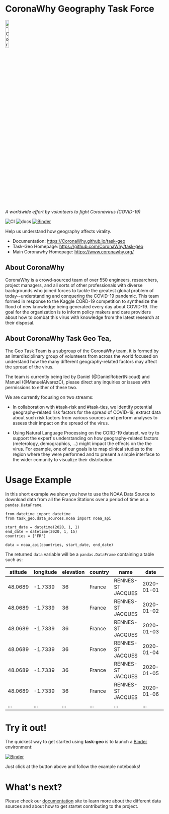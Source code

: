 # CoronaWhy Geography Task Force

<p align="left">
<img width=15% src="https://uploads-ssl.webflow.com/5e729ef3ef0f906b804d4f27/5e77e9db1ede36135bbb1927_logo%203%402x.png" alt=“CoronaWhy” />

<i>A worldwide effort by volunteers to fight Coronavirus (COVID-19)</i>
</p>


![CI](https://github.com/CoronaWhy/task-geo/workflows/CI/badge.svg)
![docs](https://github.com/CoronaWhy/task-geo/workflows/Docs/badge.svg)
[![Binder](https://mybinder.org/badge_logo.svg)](https://mybinder.org/v2/gh/CoronaWhy/task-geo/master?filepath=notebooks)


Help us understand how geography affects virality.

- Documentation: https://CoronaWhy.github.io/task-geo
- Task-Geo Homepage: https://github.com/CoronaWhy/task-geo
- Main Coronawhy Homepage: https://www.coronawhy.org/


## About CoronaWhy

CoronaWhy is a crowd-sourced team of over 550 engineers, researchers, project managers, and all sorts of other professionals with diverse backgrounds who joined forces to tackle the greatest global problem of today--understanding and conquering the COVID-19 pandemic. This team formed in response to the Kaggle CORD-19 competition to synthesize the flood of new knowledge being generated every day about COVID-19. The goal for the organization is to inform policy makers and care providers about how to combat this virus with knowledge from the latest research at their disposal.


## About CoronaWhy Task Geo Tea,

The Geo Task Team is a subgroup of the CoronaWhy team, it is formed by an interdisciplinary group of volunteers from across the world focused on understand how the many different geography-related factors may affect the spread of the virus.

The team is currently being led by Daniel (@DanielRobertNicoud) and Manuel (@ManuelAlvarezC), please direct any inquiries or issues with permissions to either of these two.

We are currently focusing on two streams:

* In collaboration with #task-risk and #task-ties, we identify potential geography-related risk factors for the spread of COVID-19, extract data about such risk factors from various sources and perform analyses to assess their impact on the spread of the virus.

* Using Natural Language Processing on the CORD-19 dataset, we try to support the expert's understanding on how geography-related factors (meterology, demographics, ...) might impact the effects on the the virus. For example, one of our goals is to map clinical studies to the region where they were performed and to present a simple interface to the wider comunity to visualize their distribution.


# Usage Example

In this short example we show you how to use the NOAA Data Source to download data from all the
France Stations over a period of time as a `pandas.DataFrame`.

```python3
from datetime import datetime
from task_geo.data_sources.noaa import noaa_api

start_date = datetime(2020, 1, 1)
end_date = datetime(2020, 1, 15)
countries = ['FR']

data = noaa_api(countries, start_date, end_date)
```

The returned `data` variable will be a `pandas.DataFrame` containing a table such as:

| atitude | longitude | elevation | country | name              | date       | station     |  tmax |  tmin |
|---------|-----------|-----------|---------|-------------------|------------|-------------|-------|-------|
| 48.0689 |   -1.7339 |        36 | France  | RENNES-ST JACQUES | 2020-01-01 | FR000007130 |  10.4 |   4.8 |
| 48.0689 |   -1.7339 |        36 | France  | RENNES-ST JACQUES | 2020-01-02 | FR000007130 |  11   |   7.8 |
| 48.0689 |   -1.7339 |        36 | France  | RENNES-ST JACQUES | 2020-01-03 | FR000007130 |  13.1 | nan   |
| 48.0689 |   -1.7339 |        36 | France  | RENNES-ST JACQUES | 2020-01-04 | FR000007130 |  10.4 |   1.4 |
| 48.0689 |   -1.7339 |        36 | France  | RENNES-ST JACQUES | 2020-01-05 | FR000007130 |   9.5 |   3   |
| 48.0689 |   -1.7339 |        36 | France  | RENNES-ST JACQUES | 2020-01-06 | FR000007130 | nan   |  -1.5 |
|     ... |       ... |       ... | ...     | ...               | ...        | ...         |    ...|   ... |

# Try it out!

The quickest way to get started using **task-geo** is to launch a [Binder](https://mybinder.org/) environment:

[![Binder](https://mybinder.org/badge_logo.svg)](https://mybinder.org/v2/gh/CoronaWhy/task-geo/master?filepath=notebooks) 

Just click at the button above and follow the example notebooks!

# What's next?

Please check our [documentation](https://CoronaWhy.github.io/task-geo) site to learn more about
the different data sources and about how to get startet contributing to the project.

